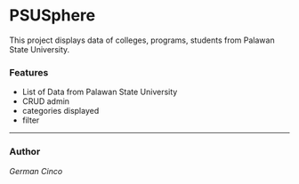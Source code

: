 # PSUSphere
This project displays data of colleges, programs, students from Palawan State University.

### Features
 * List of Data from Palawan State University
 * CRUD admin
 * categories displayed
 * filter
 ___
 ### Author
 *German Cinco* 